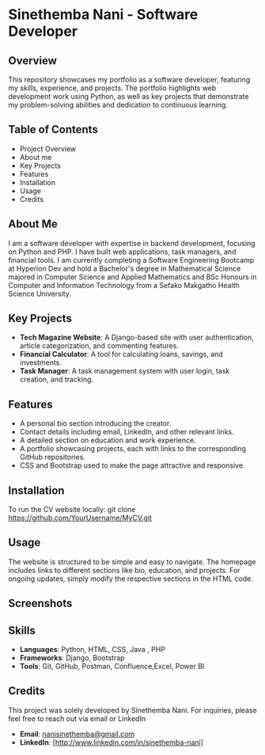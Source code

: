# Sinethemba Nani - Software Developer

## Overview
This repository showcases my portfolio as a software developer, featuring my skills, experience, and projects. The portfolio highlights web development work using Python, as well as key projects that demonstrate my problem-solving abilities and dedication to continuous learning.

 ## Table of Contents
- Project Overview
- About me
- Key Projects
- Features
- Installation
- Usage
- Credits

## About Me
I am a software developer with expertise in backend development, focusing on Python and PHP. I have built web applications, task managers, and financial tools. I am currently completing a Software Engineering Bootcamp at Hyperion Dev and hold a Bachelor's degree in Mathematical Science majored in Computer Science and Applied Mathematics and BSc Honours in Computer and Information Technology from a Sefako Makgatho Health Science University.

## Key Projects
- **Tech Magazine Website**: A Django-based site with user authentication, article categorization, and commenting features.
- **Financial Calculator**: A tool for calculating loans, savings, and investments.
- **Task Manager**: A task management system with user login, task creation, and tracking.

## Features
- A personal bio section introducing the creator.
- Contact details including email, LinkedIn, and other relevant links.
- A detailed section on education and work experience.
- A portfolio showcasing projects, each with links to the corresponding GitHub repositories.
- CSS and Bootstrap used to make the page attractive and responsive.

## Installation
To run the CV website locally:
git clone https://github.com/YourUsername/MyCV.git

## Usage
The website is structured to be simple and easy to navigate. The homepage includes links to different sections like bio, education, and projects. For ongoing updates, simply modify the respective sections in the HTML code.

 ## Screenshots


 
## Skills
- **Languages**: Python, HTML, CSS, Java , PHP
- **Frameworks**: Django, Bootstrap
- **Tools**: Git, GitHub, Postman, Confluence,Excel, Power BI

## Credits
This project was solely developed by Sinethemba Nani. For inquiries, please feel free to reach out via email or LinkedIn 
- **Email**: nanisinethemba@gmail.com
- **LinkedIn**: [http://www.linkedin.com/in/sinethemba-nani]
